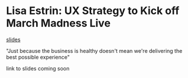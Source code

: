 # Lisa Estrin: UX Strategy to Kick off March Madness Live
[slides](http://www.slideshare.net/UXSTRAT/ux-strat-2014-lisa-estrin-making-sense-of-the-madness-ux-strategy-to-kick-off-ncaa-march-madness-live)

"Just because the business is healthy doesn't mean we're delivering the best possible experience"

link to slides coming soon
